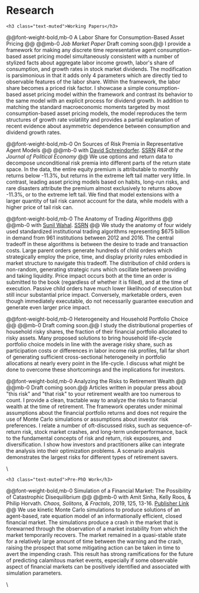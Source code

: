 # Research

~~~
<h3 class="text-muted">Working Papers</h3>
~~~


@@font-weight-bold,mb-0 A Labor Share for Consumption-Based Asset Pricing @@
@@mb-0 _Job Market Paper_ Draft coming soon.@@
I provide a framework for making any discrete time representative agent consumption-based asset pricing model simultaneously consistent with a number of stylized facts about aggregate labor income growth, labor's share of consumption, and growth rates in stock market dividends. The modification is parsimonious in that it adds only 4 parameters which are directly tied to observable features of the labor share. Within the framework, the labor share becomes a priced risk factor. I showcase a simple consumption-based asset pricing model within the framework and contrast its behavior to the same model with an explicit process for dividend growth. In addition to matching the standard macroeconomic moments targeted by most consumption-based asset pricing models, the model reproduces the term structures of growth rate volatility and provides a partial explanation of recent evidence about asymmetric dependence between consumption and dividend growth rates.



@@font-weight-bold,mb-0 On Sources of Risk Premia in Representative Agent Models @@
@@mb-0 with [David Schreindorfer](http://www.davidschreindorfer.com/). [SSRN](https://papers.ssrn.com/sol3/papers.cfm?abstract_id=3452743) _R&R at the Journal of Political Economy_ @@
We use options and return data to decompose unconditional risk premia
into different parts of the return state space. In the data, the entire equity
premium is attributable to monthly returns below -11.3%, but returns in the
extreme left tail matter very little. In contrast, leading asset pricing models
based on habits, long-run risks, and rare disasters attribute the premium almost
exclusively to returns above -11.3%, or to the extreme left tail. We find
that model extensions with a larger quantity of tail risk cannot account for
the data, while models with a higher price of tail risk can.



@@font-weight-bold,mb-0 The Anatomy of Trading Algorithms @@
@@mb-0 with [Sunil Wahal](https://asu.pure.elsevier.com/en/persons/sunil-wahal). [SSRN](https://papers.ssrn.com/sol3/papers.cfm?abstract_id=3497001) @@
We study the anatomy of four widely used standardized institutional trading algorithms
representing \$675 billion in demand from 961 institutions between 2012 and 2016. The central tradeoff in these algorithms is between the desire to trade and transaction costs. Large parent orders generate hundreds of child orders which strategically employ the price, time, and display priority rules embodied in market structure to navigate this tradeoff. The distribution of child orders is non-random, generating strategic runs which oscillate between providing and taking liquidity. Price impact occurs both at the time an order is submitted to the book (regardless of whether it is filled), and at the time of execution. Passive child orders have much lower likelihood of execution but still incur substantial price impact. Conversely, marketable orders, even though immediately executable, do not necessarily guarantee execution and generate even larger price impact.





@@font-weight-bold,mb-0 Heterogeneity and Household Portfolio Choice @@
@@mb-0 Draft coming soon.@@
I study the distributional properties of household risky shares, the fraction of their financial portfolio allocated to risky assets. Many proposed solutions to bring household life-cycle portfolio choice models in line with the average risky share, such as participation costs or differences in labor income risk profiles, fall far short of generating sufficient cross-sectional heterogeneity in portfolio allocations at nearly every point in the life-cycle. I discuss what might be done to overcome these shortcomings and the implications for investors.




@@font-weight-bold,mb-0 Analyzing the Risks to Retirement Wealth @@
@@mb-0 Draft coming soon.@@
Articles written in popular press about "this risk" and "that risk" to your retirement wealth are too numerous to count. I provide a clean, tractable way to analyze the risks to financial wealth at the time of retirement. The framework operates under minimal assumptions about the financial portfolio returns and does not require the use of Monte Carlo simulations or assumptions about investor risk preferences. I relate a number of oft-discussed risks, such as sequence-of-return risk, stock market crashes, and long-term underperformance, back to the fundamental concepts of risk and return, risk exposures, and diversification. I show how investors and practitioners alike can integrate the analysis into their optimization problems. A scenario analysis demonstrates the largest risks for different types of retirement savers.




\\

~~~
<h3 class="text-muted">Pre-PhD Work</h3>
~~~

@@font-weight-bold,mb-0 Simulation of a Financial Market: The Possibility of Catastrophic Disequilibrium @@
@@mb-0 with Amit Sinha, Kelly Roos, & Philip Horvath.  _Chaos, Solitons, & Fractals_, 2019, 125, 13-16. [Publisher Link](http://www.sciencedirect.com/science/article/pii/S0960077919301705) @@
We use kinetic Monte Carlo simulations to produce solutions of an agent-based, rate equation model of an informationally efficient, closed financial market. The simulations produce a crash in the market that is forewarned through the observation of a market instability from which the market temporarily recovers. The market remained in a quasi-stable state for a relatively large amount of time between the warning and the crash, raising the prospect that some mitigating action can be taken in time to avert the impending crash. This result has strong ramifications for the future of predicting calamitous market events, especially if some observable aspect of financial markets can be positively identified and associated with simulation parameters.

\\
